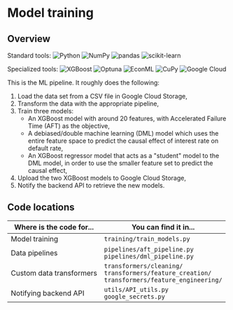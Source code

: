 # Model training

## Overview

Standard tools:
![Python](https://img.shields.io/badge/Python-white?logo=python)
![NumPy](https://img.shields.io/badge/NumPy-white?logo=numpy&logoColor=013243)
![pandas](https://img.shields.io/badge/pandas-white?logo=pandas&logoColor=150458)
![scikit-learn](https://img.shields.io/badge/scikit--learn-white?logo=scikitlearn)

Specialized tools:
![XGBoost](https://img.shields.io/badge/XGBoost-white)
![Optuna](https://img.shields.io/badge/Optuna-white)
![EconML](https://img.shields.io/badge/EconML-white)
![CuPy](https://img.shields.io/badge/CuPy-white)
![Google Cloud](https://img.shields.io/badge/Google%20Cloud-white?logo=googlecloud)



This is the ML pipeline. It roughly does the following:

1. Load the data set from a CSV file in Google Cloud Storage,
2. Transform the data with the appropriate pipeline,
3. Train three models:
    - An XGBoost model with around 20 features, with Accelerated Failure Time (AFT) as the objective,
    - A debiased/double machine learning (DML) model which uses the entire feature space to predict the causal effect of interest rate on default rate,
    - An XGBoost regressor model that acts as a "student" model to the DML model, in order to use the smaller feature set to predict the causal effect,
4. Upload the two XGBoost models to Google Cloud Storage,
5. Notify the backend API to retrieve the new models.

## Code locations

| Where is the code for... | You can find it in... |
|--------------------------|-----------------------|
| Model training           | `training/train_models.py` |
| Data pipelines           | `pipelines/aft_pipeline.py`<br>`pipelines/dml_pipeline.py` |
| Custom data transformers | `transformers/cleaning/`<br>`transformers/feature_creation/`<br>`transformers/feature_engineering/` |
| Notifying backend API     | `utils/API_utils.py`<br>`google_secrets.py` |